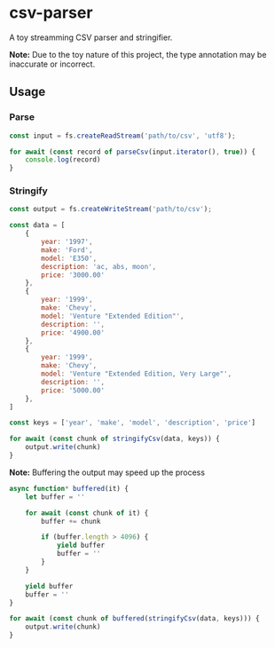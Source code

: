 # csv-parser

A toy streamming CSV parser and stringifier.

**Note:** Due to the toy nature of this project, the type annotation may be inaccurate or incorrect.

## Usage

### Parse

```js
const input = fs.createReadStream('path/to/csv', 'utf8');

for await (const record of parseCsv(input.iterator(), true)) {
	console.log(record)
}
```

### Stringify

```js
const output = fs.createWriteStream('path/to/csv');

const data = [
	{
		year: '1997',
		make: 'Ford',
		model: 'E350',
		description: 'ac, abs, moon',
		price: '3000.00'
	},
	{
		year: '1999',
		make: 'Chevy',
		model: 'Venture "Extended Edition"',
		description: '',
		price: '4900.00'
	},
	{
		year: '1999',
		make: 'Chevy',
		model: 'Venture "Extended Edition, Very Large"',
		description: '',
		price: '5000.00'
	},
]

const keys = ['year', 'make', 'model', 'description', 'price']

for await (const chunk of stringifyCsv(data, keys)) {
	output.write(chunk)
}
```

**Note:** Buffering the output may speed up the process

```js
async function* buffered(it) {
	let buffer = ''

	for await (const chunk of it) {
		buffer += chunk

		if (buffer.length > 4096) {
			yield buffer
			buffer = ''
		}
	}

	yield buffer
	buffer = ''
}

for await (const chunk of buffered(stringifyCsv(data, keys))) {
	output.write(chunk)
}
```
